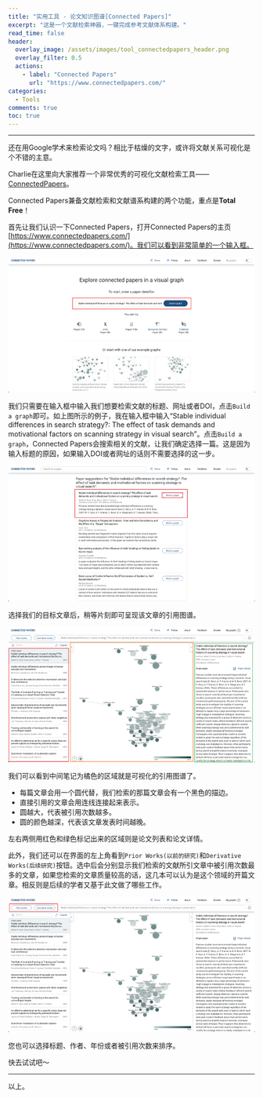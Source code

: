 ```yaml
---
title: "实用工具 - 论文知识图谱[Connected Papers]"
excerpt: "这是一个文献检索神器，一键完成参考文献体系构建。"
read_time: false
header:
  overlay_image: /assets/images/tool_connectedpapers_header.png
  overlay_filter: 0.5
  actions:
    - label: "Connected Papers"
      url: "https://www.connectedpapers.com/"
categories:
  - Tools
comments: true
toc: true
---
```


---

还在用Google学术来检索论文吗？相比于枯燥的文字，或许将文献关系可视化是个不错的主意。

Charlie在这里向大家推荐一个非常优秀的可视化文献检索工具——[ConnectedPapers](https://www.connectedpapers.com/)。

Connected Papers兼备文献检索和文献谱系构建的两个功能，重点是**Total Free**！

首先让我们认识一下Connected Papers，打开Connected Papers的主页[https://www.connectedpapers.com/](https://www.connectedpapers.com/)。我们可以看到非常简单的一个输入框。

![tool_connectedpapers_mainpage_with_search_string](/assets/images/tool_connectedpapers_mainpage_with_search_string.png)

我们只需要在输入框中输入我们想要检索文献的标题、网址或者DOI，点击`Build a graph`即可。如上图所示的例子，我在输入框中输入“Stable individual differences in search strategy?: The effect of task demands and motivational factors on scanning strategy in visual search”。点击`Build a graph`，Connected Papers会搜索相关的文献，让我们确定选择一篇。这是因为输入标题的原因，如果输入DOI或者网址的话则不需要选择的这一步。

![tool_connectedpapers_choose_my_paper](/assets/images/tool_connectedpapers_choose_my_paper.png)

选择我们的目标文章后，稍等片刻即可呈现该文章的引用图谱。

![tool_connectedpapers_choose_my_paper_with_sighs](/assets/images/tool_connectedpapers_choose_my_paper_with_sighs.png)

我们可以看到中间笔记为橘色的区域就是可视化的引用图谱了。

* 每篇文章会用一个圆代替，我们检索的那篇文章会有一个黑色的描边。
* 直接引用的文章会用连线连接起来表示。
* 圆越大，代表被引用次数越多。
* 圆的颜色越深，代表该文章发表时间越晚。

左右两侧用红色和绿色标记出来的区域则是论文列表和论文详情。

此外，我们还可以在界面的左上角看到`Prior Works(以前的研究)`和`Derivative Works(后续研究)`按钮。选中后会分别显示我们检索的文献所引文章中被引用次数最多的文章，如果您检索的文章质量较高的话，这几本可以认为是这个领域的开篇文章。相反则是后续的学者又基于此文做了哪些工作。

![tool_connectedpapers_higher_left_works](/assets/images/tool_connectedpapers_higher_left_works.png)

您也可以选择标题、作者、年份或者被引用次数来排序。

快去试试吧～

---

以上。